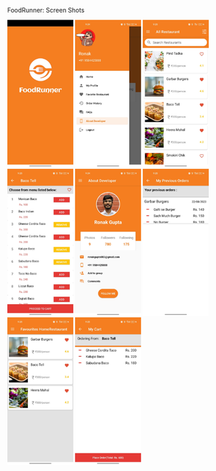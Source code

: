 FoodRunner: Screen Shots 


<p float="left">
  <img src="ScreenShots/IMG-20231214-WA0009.jpg" alt="FoodRunner Splash Screen" width="30%"/>
<img src="ScreenShots/IMG-20231214-WA0011.jpg" alt="FoodRunner Splash Screen" width="30%"/>
  <img src="ScreenShots/IMG-20231214-WA0017.jpg" alt="FoodRunner Splash Screen" width="30%"/>
  <img src="ScreenShots/IMG-20231214-WA0015.jpg" alt="FoodRunner Splash Screen" width="30%"/>
<img src="ScreenShots/IMG-20231214-WA0012.jpg" alt="FoodRunner Splash Screen" width="30%"/>
<img src="ScreenShots/IMG-20231214-WA0013.jpg" alt="FoodRunner Splash Screen" width="30%"/>
<img src="ScreenShots/IMG-20231214-WA0014.jpg" alt="FoodRunner Splash Screen" width="30%"/>

<img src="ScreenShots/IMG-20231214-WA0016.jpg" alt="FoodRunner Splash Screen" width="30%"/>

</p>

